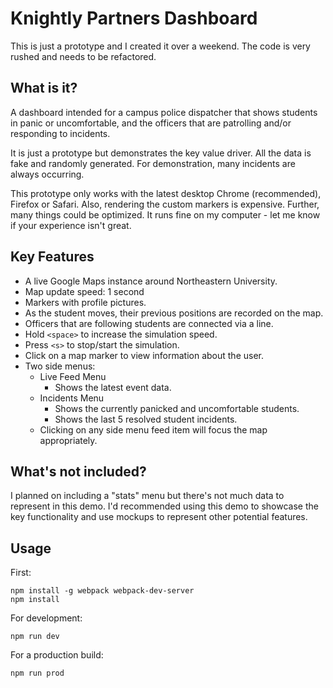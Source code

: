 # Knightly Partners Dashboard

This is just a prototype and I created it over a weekend. The code is very
rushed and needs to be refactored.

## What is it?

A dashboard intended for a campus police dispatcher that shows students in
panic or uncomfortable, and the officers that are patrolling and/or responding to
incidents.

It is just a prototype but demonstrates the key value driver. All the data is
fake and randomly generated. For demonstration, many incidents are always
occurring.

This prototype only works with the latest desktop Chrome (recommended), Firefox
or Safari. Also, rendering the custom markers is expensive. Further, many things
could be optimized. It runs fine on my computer - let me know if your experience
isn't great.

## Key Features
- A live Google Maps instance around Northeastern University.
- Map update speed: 1 second
- Markers with profile pictures.
- As the student moves, their previous positions are recorded on the map.
- Officers that are following students are connected via a line.
- Hold `<space>` to increase the simulation speed.
- Press `<s>` to stop/start the simulation.
- Click on a map marker to view information about the user.
- Two side menus:
  - Live Feed Menu
    - Shows the latest event data.
  - Incidents Menu
    - Shows the currently panicked and uncomfortable students.
    - Shows the last 5 resolved student incidents.
  - Clicking on any side menu feed item will focus the map appropriately.

## What's not included?

I planned on including a "stats" menu but there's not much data to represent in
this demo. I'd recommended using this demo to showcase the key functionality and
use mockups to represent other potential features.

## Usage

First:

    npm install -g webpack webpack-dev-server
    npm install

For development:

    npm run dev

For a production build:

    npm run prod
